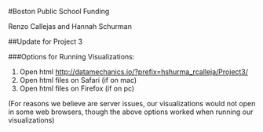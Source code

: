 #Boston Public School Funding 

Renzo Callejas and Hannah Schurman

##Update for Project 3

###Options for Running Visualizations:
1. Open html http://datamechanics.io/?prefix=hshurma_rcalleja/Project3/
2. Open html files on Safari (if on mac)
3. Open html files on Firefox (if on pc) 

(For reasons we believe are server issues, our visualizations would not open in some web browsers, though the above options worked when running our visualizations)


